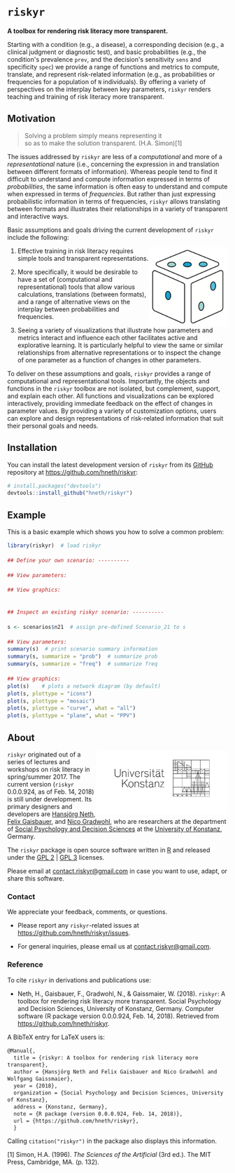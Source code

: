 
<!-- README.md is generated from README.Rmd. Please only edit the latter (.Rmd) file! -->
`riskyr`
========

**A toolbox for rendering risk literacy more transparent.**

Starting with a condition (e.g., a disease), a corresponding decision (e.g., a clinical judgment or diagnostic test), and basic probabilities (e.g., the condition's prevalence `prev`, and the decision's sensitivity `sens` and specificity `spec`) we provide a range of functions and metrics to compute, translate, and represent risk-related information (e.g., as probabilities or frequencies for a population of `N` individuals). By offering a variety of perspectives on the interplay between key parameters, `riskyr` renders teaching and training of risk literacy more transparent.

Motivation
----------

> Solving a problem simply means representing it <br> so as to make the solution transparent. (H.A. Simon)[1]

The issues addressed by `riskyr` are less of a *computational* and more of a *representational* nature (i.e., concerning the expression in and translation between different formats of information). Whereas people tend to find it difficult to understand and compute information expressed in terms of *probabilities*, the same information is often easy to understand and compute when expressed in terms of *frequencies*. But rather than just expressing probabilistic information in terms of frequencies, `riskyr` allows translating between formats and illustrates their relationships in a variety of transparent and interactive ways.

Basic assumptions and goals driving the current development of `riskyr` include the following:

<!-- riskyr logo: -->
<a href = "https://github.com/hneth/riskyr"> <img src = "./inst/pix/riskyr_cube.png" alt = "riskyr" style = "width: 180px; float: right; border:20;"/> </a> <!-- ![riskyr](./inst/pix/riskyr_cube.png) --> <!-- knitr::include_graphics("./inst/pix/riskyr_cube.png") -->

1.  Effective training in risk literacy requires simple tools and transparent representations.

2.  More specifically, it would be desirable to have a set of (computational and representational) tools that allow various calculations, translations (between formats), and a range of alternative views on the interplay between probabilities and frequencies.

3.  Seeing a variety of visualizations that illustrate how parameters and metrics interact and influence each other facilitates active and explorative learning. It is particularly helpful to view the same or similar relationships from alternative representations or to inspect the change of one parameter as a function of changes in other parameters.

To deliver on these assumptions and goals, `riskyr` provides a range of computational and representational tools. Importantly, the objects and functions in the `riskyr` toolbox are not isolated, but complement, support, and explain each other. All functions and visualizations can be explored interactively, providing immediate feedback on the effect of changes in parameter values.
By providing a variety of customization options, users can explore and design representations of risk-related information that suit their personal goals and needs.

Installation
------------

You can install the latest development version of `riskyr` from its [GitHub](https://github.com) repository at <https://github.com/hneth/riskyr>:

``` r
# install.packages("devtools")
devtools::install_github("hneth/riskyr")
```

Example
-------

This is a basic example which shows you how to solve a common problem:

``` r
library(riskyr)  # load riskyr

## Define your own scenario: ----------

## View parameters:

## View graphics: 


## Inspect an existing riskyr scenario: ---------- 

s <- scenarios$n21  # assign pre-defined Scenario_21 to s

## View parameters:
summary(s)  # print scenario summary information
summary(s, summarize = "prob")  # summarize prob
summary(s, summarize = "freq")  # summarize freq

## View graphics: 
plot(s)    # plots a network diagram (by default)
plot(s, plottype = "icons")
plot(s, plottype = "mosaic")
plot(s, plottype = "curve", what = "all")
plot(s, plottype = "plane", what = "PPV")
```

About
-----

<!-- uni.kn logo: -->
<!-- ![](./inst/pix/uniKn_logo.png) -->
<a href="http://www.uni-konstanz.de"> <img src = "./inst/pix/uniKn_logo.png" alt = "uni.kn.logo" style = "width: 300px; float: right; border:20;"/> </a>

`riskyr` originated out of a series of lectures and workshops on risk literacy in spring/summer 2017. The current version (`riskyr` 0.0.0.924, as of Feb. 14, 2018) is still under development. Its primary designers and developers are [Hansjörg Neth](https://www.spds.uni-konstanz.de/hans-neth), [Felix Gaisbauer](https://www.spds.uni-konstanz.de/felix-gaisbauer), and [Nico Gradwohl](https://www.spds.uni-konstanz.de/nico-gradwohl), who are researchers at the department of [Social Psychology and Decision Sciences](https://www.spds.uni-konstanz.de) at the [University of Konstanz](https://www.uni-konstanz.de/en/), Germany.

The `riskyr` package is open source software written in [R](https://www.r-project.org/) and released under the [GPL 2](https://tldrlegal.com/license/gnu-general-public-license-v2) | [GPL 3](https://tldrlegal.com/license/gnu-general-public-license-v3-(gpl-3)) licenses.

Please email at <contact.riskyr@gmail.com> in case you want to use, adapt, or share this software.

### Contact

We appreciate your feedback, comments, or questions.

-   Please report any `riskyr`-related issues at <https://github.com/hneth/riskyr/issues>.

-   For general inquiries, please email us at <contact.riskyr@gmail.com>.

### Reference

To cite `riskyr` in derivations and publications use:

-   Neth, H., Gaisbauer, F., Gradwohl, N., & Gaissmaier, W. (2018).
    `riskyr`: A toolbox for rendering risk literacy more transparent.
    Social Psychology and Decision Sciences, University of Konstanz, Germany.
    Computer software (R package version 0.0.0.924, Feb. 14, 2018).
    Retrieved from <https://github.com/hneth/riskyr>.

A BibTeX entry for LaTeX users is:

    @Manual{,
      title = {riskyr: A toolbox for rendering risk literacy more transparent},
      author = {Hansjörg Neth and Felix Gaisbauer and Nico Gradwohl and Wolfgang Gaissmaier},
      year = {2018},
      organization = {Social Psychology and Decision Sciences, University of Konstanz},
      address = {Konstanz, Germany},
      note = {R package (version 0.0.0.924, Feb. 14, 2018)},
      url = {https://github.com/hneth/riskyr},
      }    

Calling `citation("riskyr")` in the package also displays this information.

<!-- eof -->

[1] Simon, H.A. (1996). *The Sciences of the Artificial* (3rd ed.). The MIT Press, Cambridge, MA. (p. 132).
